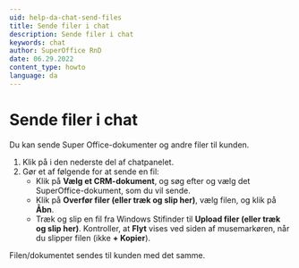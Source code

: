 ```yaml
---
uid: help-da-chat-send-files
title: Sende filer i chat
description: Sende filer i chat
keywords: chat
author: SuperOffice RnD
date: 06.29.2022
content_type: howto
language: da
---
```


# Sende filer i chat

Du kan sende Super Office-dokumenter og andre filer til kunden.

1. Klik på <i class="ph ph-paperclip" aria-label="Attachments"></i> i den nederste del af chatpanelet.
2. Gør et af følgende for at sende en fil:
    * Klik på **Vælg et CRM-dokument**, og søg efter og vælg det SuperOffice-dokument, som du vil sende.
    * Klik på **Overfør filer (eller træk og slip her)**, vælg filen, og klik på **Åbn**.
    * Træk og slip en fil fra Windows Stifinder til **Upload filer (eller træk og slip her)**. Kontroller, at **Flyt** vises ved siden af musemarkøren, når du slipper filen (ikke **+ Kopier**).

Filen/dokumentet sendes til kunden med det samme.
